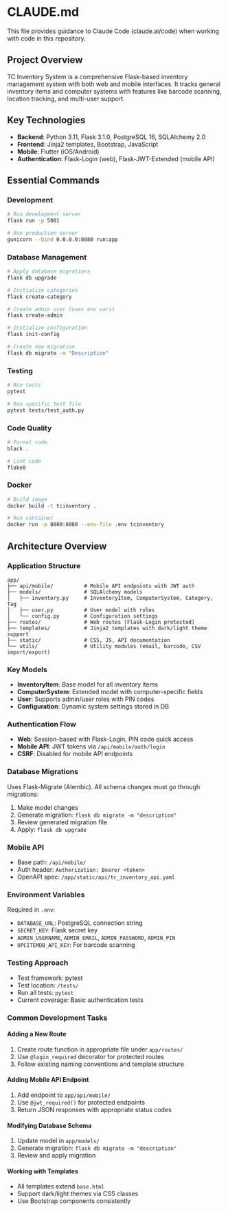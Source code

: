 # CLAUDE.md

This file provides guidance to Claude Code (claude.ai/code) when working with code in this repository.

## Project Overview

TC Inventory System is a comprehensive Flask-based inventory management system with both web and mobile interfaces. It tracks general inventory items and computer systems with features like barcode scanning, location tracking, and multi-user support.

## Key Technologies

- **Backend**: Python 3.11, Flask 3.1.0, PostgreSQL 16, SQLAlchemy 2.0
- **Frontend**: Jinja2 templates, Bootstrap, JavaScript
- **Mobile**: Flutter (iOS/Android)
- **Authentication**: Flask-Login (web), Flask-JWT-Extended (mobile API)

## Essential Commands

### Development
```bash
# Run development server
flask run -p 5001

# Run production server
gunicorn --bind 0.0.0.0:8080 run:app
```

### Database Management
```bash
# Apply database migrations
flask db upgrade

# Initialize categories
flask create-category

# Create admin user (uses env vars)
flask create-admin

# Initialize configuration
flask init-config

# Create new migration
flask db migrate -m "Description"
```

### Testing
```bash
# Run tests
pytest

# Run specific test file
pytest tests/test_auth.py
```

### Code Quality
```bash
# Format code
black .

# Lint code
flake8
```

### Docker
```bash
# Build image
docker build -t tcinventory .

# Run container
docker run -p 8080:8080 --env-file .env tcinventory
```

## Architecture Overview

### Application Structure
```
app/
├── api/mobile/          # Mobile API endpoints with JWT auth
├── models/              # SQLAlchemy models
│   ├── inventory.py     # InventoryItem, ComputerSystem, Category, Tag
│   ├── user.py          # User model with roles
│   └── config.py        # Configuration settings
├── routes/              # Web routes (Flask-Login protected)
├── templates/           # Jinja2 templates with dark/light theme support
├── static/              # CSS, JS, API documentation
└── utils/               # Utility modules (email, barcode, CSV import/export)
```

### Key Models
- **InventoryItem**: Base model for all inventory items
- **ComputerSystem**: Extended model with computer-specific fields
- **User**: Supports admin/user roles with PIN codes
- **Configuration**: Dynamic system settings stored in DB

### Authentication Flow
- **Web**: Session-based with Flask-Login, PIN code quick access
- **Mobile API**: JWT tokens via `/api/mobile/auth/login`
- **CSRF**: Disabled for mobile API endpoints

### Database Migrations
Uses Flask-Migrate (Alembic). All schema changes must go through migrations:
1. Make model changes
2. Generate migration: `flask db migrate -m "description"`
3. Review generated migration file
4. Apply: `flask db upgrade`

### Mobile API
- Base path: `/api/mobile/`
- Auth header: `Authorization: Bearer <token>`
- OpenAPI spec: `/app/static/api/tc_inventory_api.yaml`

### Environment Variables
Required in `.env`:
- `DATABASE_URL`: PostgreSQL connection string
- `SECRET_KEY`: Flask secret key
- `ADMIN_USERNAME`, `ADMIN_EMAIL`, `ADMIN_PASSWORD`, `ADMIN_PIN`
- `UPCITEMDB_API_KEY`: For barcode scanning

### Testing Approach
- Test framework: pytest
- Test location: `/tests/`
- Run all tests: `pytest`
- Current coverage: Basic authentication tests

### Common Development Tasks

#### Adding a New Route
1. Create route function in appropriate file under `app/routes/`
2. Use `@login_required` decorator for protected routes
3. Follow existing naming conventions and template structure

#### Adding Mobile API Endpoint
1. Add endpoint to `app/api/mobile/`
2. Use `@jwt_required()` for protected endpoints
3. Return JSON responses with appropriate status codes

#### Modifying Database Schema
1. Update model in `app/models/`
2. Generate migration: `flask db migrate -m "description"`
3. Review and apply migration

#### Working with Templates
- All templates extend `base.html`
- Support dark/light themes via CSS classes
- Use Bootstrap components consistently